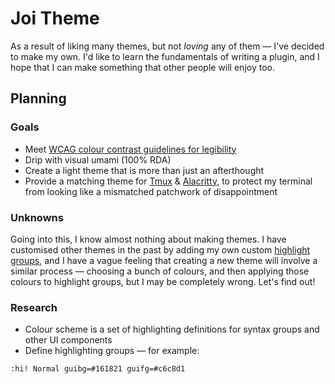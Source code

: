 # Joi Theme

As a result of liking many themes, but not _loving_ any of them — I've decided
to make my own. I'd like to learn the fundamentals of writing a plugin, and I
hope that I can make something that other people will enjoy too.

## Planning

### Goals

- Meet
  [WCAG colour contrast guidelines for legibility](https://developer.mozilla.org/en-US/docs/Web/Accessibility/Understanding_WCAG/Perceivable/Color_contrast)
- Drip with visual umami (100% RDA)
- Create a light theme that is more than just an afterthought
- Provide a matching theme for [Tmux](https://github.com/tmux/tmux/wiki) &
  [Alacritty](https://github.com/alacritty/alacritty), to protect my terminal
  from looking like a mismatched patchwork of disappointment

### Unknowns

Going into this, I know almost nothing about making themes. I have customised
other themes in the past by adding my own custom
[highlight groups](https://neovim.io/doc/user/syntax.html#highlight-groups), and
I have a vague feeling that creating a new theme will involve a similar process
— choosing a bunch of colours, and then applying those colours to highlight
groups, but I may be completely wrong. Let's find out!

### Research

- Colour scheme is a set of highlighting definitions for syntax groups and other
  UI components
- Define highlighting groups — for example:

```vim
:hi! Normal guibg=#161821 guifg=#c6c8d1
```
